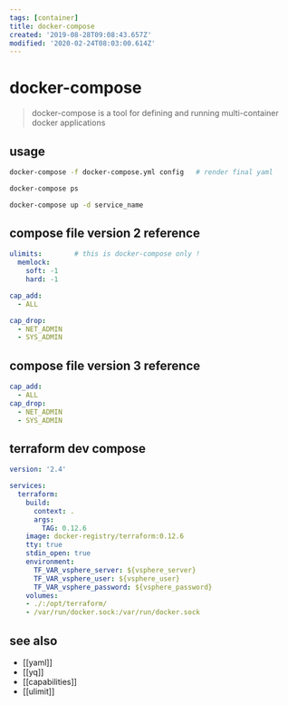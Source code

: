 ```yaml
---
tags: [container]
title: docker-compose
created: '2019-08-28T09:08:43.657Z'
modified: '2020-02-24T08:03:00.614Z'
---
```


# docker-compose

> docker-compose is a tool for defining and running multi-container docker applications

## usage
```sh
docker-compose -f docker-compose.yml config   # render final yaml

docker-compose ps

docker-compose up -d service_name
```

## compose file version 2 reference
```yml
ulimits:        # this is docker-compose only !
  memlock:
    soft: -1
    hard: -1

cap_add:
  - ALL

cap_drop:
  - NET_ADMIN
  - SYS_ADMIN
```

## compose file version 3 reference
```yml
cap_add:
  - ALL
cap_drop:
  - NET_ADMIN
  - SYS_ADMIN
```

## terraform dev compose
```yml
version: '2.4'

services:
  terraform:
    build:
      context: .
      args:
        TAG: 0.12.6
    image: docker-registry/terraform:0.12.6
    tty: true
    stdin_open: true
    environment:
      TF_VAR_vsphere_server: ${vsphere_server}
      TF_VAR_vsphere_user: ${vsphere_user}
      TF_VAR_vsphere_password: ${vsphere_password}
    volumes:
    - ./:/opt/terraform/
    - /var/run/docker.sock:/var/run/docker.sock
```

## see also
- [[yaml]]
- [[yq]]
- [[capabilities]]
- [[ulimit]]

